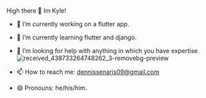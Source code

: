 
High there 👋 Im Kyle!






- 🔭 I’m currently working on a flutter app.
- 🌱 I’m currently learning flutter and django.

- 🤔 I’m looking for help with anything in which you have expertise.![received_438733264748262_3-removebg-preview](https://user-images.githubusercontent.com/97393306/184465232-5522f6c2-1ea3-4dbf-9273-542387b85a84.png)

- 📫 How to reach me: dennissenaris09@gmail.com
- 😄 Pronouns: he/his/him.

